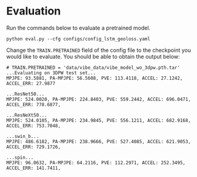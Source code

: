 # Evaluation

Run the commands below to evaluate a pretrained model.

```shell script
python eval.py --cfg configs/config_lstm_geoloss.yaml
```

Change the `TRAIN.PRETRAINED` field of the config file to the checkpoint you would like to evaluate.
You should be able to obtain the output below:

```shell script
# TRAIN.PRETRAINED = 'data/vibe_data/vibe_model_wo_3dpw.pth.tar'
...Evaluating on 3DPW test set...
MPJPE: 93.5881, PA-MPJPE: 56.5608, PVE: 113.4118, ACCEL: 27.1242, ACCEL_ERR: 27.9877

...ResNet50...
MPJPE: 524.0020, PA-MPJPE: 224.8403, PVE: 559.2442, ACCEL: 696.0471, ACCEL_ERR: 778.6877,

...ResNeXt50...
MPJPE: 524.0105, PA-MPJPE: 234.9845, PVE: 556.1211, ACCEL: 682.9168, ACCEL_ERR: 753.7048,

...swin_b...
MPJPE: 486.6182, PA-MPJPE: 238.9666, PVE: 527.4085, ACCEL: 621.9053, ACCEL_ERR: 729.1726,

...spin...
MPJPE: 96.0632, PA-MPJPE: 64.2116, PVE: 112.2971, ACCEL: 252.3495, ACCEL_ERR: 141.7411,

```
